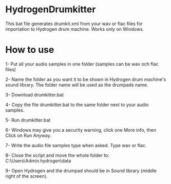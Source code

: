 # HydrogenDrumkitter
This bat file generates drumkit.xml from your wav or flac files for importation to Hydrogen drum machine. Works only on Windows.

# How to use
1- Put all your audio samples in one folder (samples can be wav och flac files)

2- Name the folder as you want it to be shown in Hydrogen drum machine's sound library. The folder name will be used as the drumpads name.

3- Download drumkitter.bat 

4- Copy the file drumkitter.bat to the same folder next to your audio samples.

5- Run drumkitter.bat

6- Windows may give you a security warning, click one More info, then Click on Run Anyway.

7- Write the audio file samples type when asked. Type wav or flac.

8- Close the script and move the whole folder to: C:\Users\Admin\.hydrogen\data

9- Open Hydrogen and the drumpad should be in Sound library (middle right of the screen).






